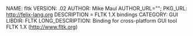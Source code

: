 NAME: fltk
VERSION: .02
AUTHOR: Mike Maul
AUTHOR_URL="";
PKG_URL: http://felix-lang.org
DESCRIPTION = FLTK 1.X bindings
CATEGORY: GUI
LIBDIR: FLTK
LONG_DESCRIPTION:
Binding for cross-platform GUI tool FLTK 1.X (http://www.fltk.org)
